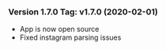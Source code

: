 ### Version 1.7.0 Tag: v1.7.0 (2020-02-01)
 * App is now open source 
 * Fixed instagram parsing issues
